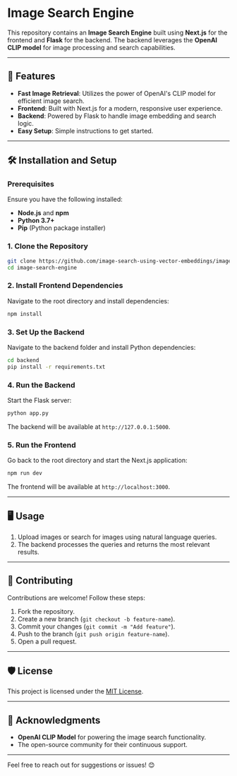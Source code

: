 # Image Search Engine

This repository contains an **Image Search Engine** built using **Next.js** for the frontend and **Flask** for the backend. The backend leverages the **OpenAI CLIP model** for image processing and search capabilities.

---

## 🚀 Features

- **Fast Image Retrieval**: Utilizes the power of OpenAI's CLIP model for efficient image search.
- **Frontend**: Built with Next.js for a modern, responsive user experience.
- **Backend**: Powered by Flask to handle image embedding and search logic.
- **Easy Setup**: Simple instructions to get started.

---

## 🛠️ Installation and Setup

### Prerequisites

Ensure you have the following installed:
- **Node.js** and **npm**
- **Python 3.7+**
- **Pip** (Python package installer)

### 1. Clone the Repository

```bash
git clone https://github.com/image-search-using-vector-embeddings/image-search-engine.git
cd image-search-engine
```

### 2. Install Frontend Dependencies

Navigate to the root directory and install dependencies:

```bash
npm install
```

### 3. Set Up the Backend

Navigate to the backend folder and install Python dependencies:

```bash
cd backend
pip install -r requirements.txt
```

### 4. Run the Backend

Start the Flask server:

```bash
python app.py
```

The backend will be available at `http://127.0.0.1:5000`.

### 5. Run the Frontend

Go back to the root directory and start the Next.js application:

```bash
npm run dev
```

The frontend will be available at `http://localhost:3000`.

---

## 🖥️ Usage

1. Upload images or search for images using natural language queries.
2. The backend processes the queries and returns the most relevant results.

---

## 🤝 Contributing

Contributions are welcome! Follow these steps:

1. Fork the repository.
2. Create a new branch (`git checkout -b feature-name`).
3. Commit your changes (`git commit -m "Add feature"`).
4. Push to the branch (`git push origin feature-name`).
5. Open a pull request.

---

## 🛡️ License

This project is licensed under the [MIT License](LICENSE).

---

## 🙌 Acknowledgments

- **OpenAI CLIP Model** for powering the image search functionality.
- The open-source community for their continuous support.

---

Feel free to reach out for suggestions or issues! 😊
